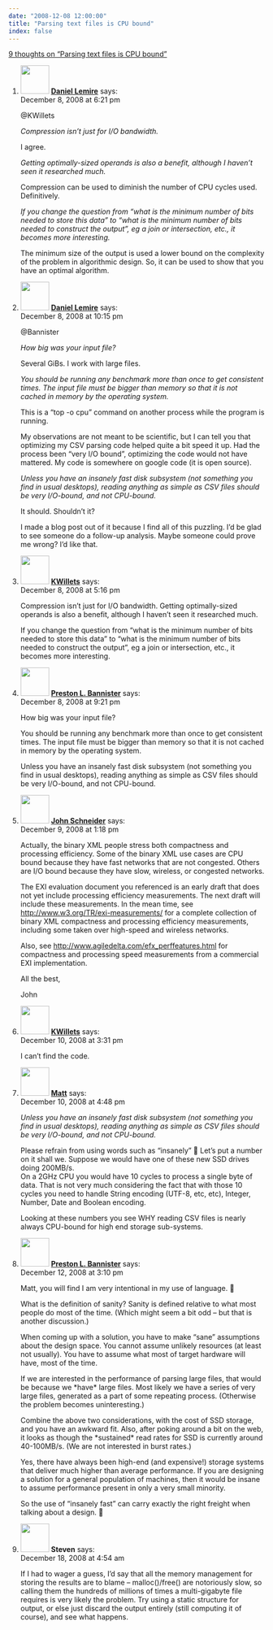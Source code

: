 ```yaml
---
date: "2008-12-08 12:00:00"
title: "Parsing text files is CPU bound"
index: false
---
```


[9 thoughts on &ldquo;Parsing text files is CPU bound&rdquo;](/lemire/blog/2008/12-08-parsing-text-files-is-cpu-bound)

<ol class="comment-list">
<li id="comment-50338" class="comment byuser comment-author-lemire bypostauthor even thread-even depth-1">
<div class="comment-author vcard">
<img alt src="https://secure.gravatar.com/avatar/2ca999bef9535950f5b84281a4dab006?s=56&#038;d=mm&#038;r=g" srcset="https://secure.gravatar.com/avatar/2ca999bef9535950f5b84281a4dab006?s=112&#038;d=mm&#038;r=g 2x" class="avatar avatar-56 photo" height="56" width="56" decoding="async" /> <b class="fn"><a href="https://lemire.me/blog/" class="url" rel="ugc">Daniel Lemire</a></b> <span class="says">says:</span> </div>
<div class="comment-metadata"><time datetime="2008-12-08T18:21:05+00:00">December 8, 2008 at 6:21 pm</time></a> </div>
<div class="comment-content">
<p>@KWillets</p>
<p><i> Compression isn&rsquo;t just for I/O bandwidth. </i></p>
<p>I agree.</p>
<p><i> Getting optimally-sized operands is also a benefit, although I haven&rsquo;t seen it researched much.</i></p>
<p>Compression can be used to diminish the number of CPU cycles used. Definitively.</p>
<p><i> If you change the question from &ldquo;what is the minimum number of bits needed to store this data&rdquo; to &ldquo;what is the minimum number of bits needed to construct the output&rdquo;, eg a join or intersection, etc., it becomes more interesting.</i></p>
<p>The minimum size of the output is used a lower bound on the complexity of the problem in algorithmic design. So, it can be used to show that you have an optimal algorithm.</p>
</div>
</li>
<li id="comment-50340" class="comment byuser comment-author-lemire bypostauthor odd alt thread-odd thread-alt depth-1">
<div class="comment-author vcard">
<img alt src="https://secure.gravatar.com/avatar/2ca999bef9535950f5b84281a4dab006?s=56&#038;d=mm&#038;r=g" srcset="https://secure.gravatar.com/avatar/2ca999bef9535950f5b84281a4dab006?s=112&#038;d=mm&#038;r=g 2x" class="avatar avatar-56 photo" height="56" width="56" decoding="async" /> <b class="fn"><a href="https://lemire.me/blog/" class="url" rel="ugc">Daniel Lemire</a></b> <span class="says">says:</span> </div>
<div class="comment-metadata"><time datetime="2008-12-08T22:15:28+00:00">December 8, 2008 at 10:15 pm</time></a> </div>
<div class="comment-content">
<p>@Bannister </p>
<p><i>How big was your input file?</i></p>
<p>Several GiBs. I work with large files.</p>
<p><i> You should be running any benchmark more than once to get consistent times. The input file must be bigger than memory so that it is not cached in memory by the operating system.</i></p>
<p>This is a &ldquo;top -o cpu&rdquo; command on another process while the program is running.</p>
<p>My observations are not meant to be scientific, but I can tell you that optimizing my CSV parsing code helped quite a bit speed it up. Had the process been &ldquo;very I/O bound&rdquo;, optimizing the code would not have mattered. My code is somewhere on google code (it is open source).</p>
<p><i> Unless you have an insanely fast disk subsystem (not something you find in usual desktops), reading anything as simple as CSV files should be very I/O-bound, and not CPU-bound.</i></p>
<p>It should. Shouldn&rsquo;t it?</p>
<p>I made a blog post out of it because I find all of this puzzling. I&rsquo;d be glad to see someone do a follow-up analysis. Maybe someone could prove me wrong? I&rsquo;d like that.</p>
</div>
</li>
<li id="comment-50337" class="comment even thread-even depth-1">
<div class="comment-author vcard">
<img alt src="https://secure.gravatar.com/avatar/331059294e89906fef3d785f06820025?s=56&#038;d=mm&#038;r=g" srcset="https://secure.gravatar.com/avatar/331059294e89906fef3d785f06820025?s=112&#038;d=mm&#038;r=g 2x" class="avatar avatar-56 photo" height="56" width="56" loading="lazy" decoding="async" /> <b class="fn"><a href="http://kwillets.typepad.com/kwillets/" class="url" rel="ugc external nofollow">KWillets</a></b> <span class="says">says:</span> </div>
<div class="comment-metadata"><time datetime="2008-12-08T17:16:53+00:00">December 8, 2008 at 5:16 pm</time></a> </div>
<div class="comment-content">
<p>Compression isn&rsquo;t just for I/O bandwidth. Getting optimally-sized operands is also a benefit, although I haven&rsquo;t seen it researched much. </p>
<p>If you change the question from &ldquo;what is the minimum number of bits needed to store this data&rdquo; to &ldquo;what is the minimum number of bits needed to construct the output&rdquo;, eg a join or intersection, etc., it becomes more interesting.</p>
</div>
</li>
<li id="comment-50339" class="comment odd alt thread-odd thread-alt depth-1">
<div class="comment-author vcard">
<img alt src="https://secure.gravatar.com/avatar/9087622186f0fe01571cfd0add715302?s=56&#038;d=mm&#038;r=g" srcset="https://secure.gravatar.com/avatar/9087622186f0fe01571cfd0add715302?s=112&#038;d=mm&#038;r=g 2x" class="avatar avatar-56 photo" height="56" width="56" loading="lazy" decoding="async" /> <b class="fn"><a href="http://bannister.us/" class="url" rel="ugc external nofollow">Preston L. Bannister</a></b> <span class="says">says:</span> </div>
<div class="comment-metadata"><time datetime="2008-12-08T21:21:36+00:00">December 8, 2008 at 9:21 pm</time></a> </div>
<div class="comment-content">
<p>How big was your input file?</p>
<p>You should be running any benchmark more than once to get consistent times. The input file must be bigger than memory so that it is not cached in memory by the operating system. </p>
<p>Unless you have an insanely fast disk subsystem (not something you find in usual desktops), reading anything as simple as CSV files should be very I/O-bound, and not CPU-bound.</p>
</div>
</li>
<li id="comment-50343" class="comment even thread-even depth-1">
<div class="comment-author vcard">
<img alt src="https://secure.gravatar.com/avatar/21c056bb0ef73d4f7d6b3118f642edfe?s=56&#038;d=mm&#038;r=g" srcset="https://secure.gravatar.com/avatar/21c056bb0ef73d4f7d6b3118f642edfe?s=112&#038;d=mm&#038;r=g 2x" class="avatar avatar-56 photo" height="56" width="56" loading="lazy" decoding="async" /> <b class="fn"><a href="http://www.agiledelta.com" class="url" rel="ugc external nofollow">John Schneider</a></b> <span class="says">says:</span> </div>
<div class="comment-metadata"><time datetime="2008-12-09T13:18:56+00:00">December 9, 2008 at 1:18 pm</time></a> </div>
<div class="comment-content">
<p>Actually, the binary XML people stress both compactness and processing efficiency. Some of the binary XML use cases are CPU bound because they have fast networks that are not congested. Others are I/O bound because they have slow, wireless, or congested networks.</p>
<p>The EXI evaluation document you referenced is an early draft that does not yet include processing efficiency measurements. The next draft will include these measurements. In the mean time, see <a href="http://www.w3.org/TR/exi-measurements/" rel="nofollow">http://www.w3.org/TR/exi-measurements/</a> for a complete collection of binary XML compactness and processing efficiency measurements, including some taken over high-speed and wireless networks. </p>
<p>Also, see <a href="http://www.agiledelta.com/efx_perffeatures.html" rel="nofollow">http://www.agiledelta.com/efx_perffeatures.html</a> for compactness and processing speed measurements from a commercial EXI implementation.</p>
<p> All the best,</p>
<p> John</p>
</div>
</li>
<li id="comment-50344" class="comment odd alt thread-odd thread-alt depth-1">
<div class="comment-author vcard">
<img alt src="https://secure.gravatar.com/avatar/331059294e89906fef3d785f06820025?s=56&#038;d=mm&#038;r=g" srcset="https://secure.gravatar.com/avatar/331059294e89906fef3d785f06820025?s=112&#038;d=mm&#038;r=g 2x" class="avatar avatar-56 photo" height="56" width="56" loading="lazy" decoding="async" /> <b class="fn"><a href="http://kwillets.typepad.com/kwillets/" class="url" rel="ugc external nofollow">KWillets</a></b> <span class="says">says:</span> </div>
<div class="comment-metadata"><time datetime="2008-12-10T15:31:04+00:00">December 10, 2008 at 3:31 pm</time></a> </div>
<div class="comment-content">
<p>I can&rsquo;t find the code.</p>
</div>
</li>
<li id="comment-50346" class="comment even thread-even depth-1">
<div class="comment-author vcard">
<img alt src="https://secure.gravatar.com/avatar/c77895219d69cffc5a5ad3b34e60cdb7?s=56&#038;d=mm&#038;r=g" srcset="https://secure.gravatar.com/avatar/c77895219d69cffc5a5ad3b34e60cdb7?s=112&#038;d=mm&#038;r=g 2x" class="avatar avatar-56 photo" height="56" width="56" loading="lazy" decoding="async" /> <b class="fn"><a href="http://www.ibridge.be" class="url" rel="ugc external nofollow">Matt</a></b> <span class="says">says:</span> </div>
<div class="comment-metadata"><time datetime="2008-12-10T16:48:22+00:00">December 10, 2008 at 4:48 pm</time></a> </div>
<div class="comment-content">
<p><i>Unless you have an insanely fast disk subsystem (not something you find in usual desktops), reading anything as simple as CSV files should be very I/O-bound, and not CPU-bound.</i></p>
<p>Please refrain from using words such as &ldquo;insanely&rdquo; 🙂 Let&rsquo;s put a number on it shall we. Suppose we would have one of these new SSD drives doing 200MB/s.<br/>
On a 2GHz CPU you would have 10 cycles to process a single byte of data. That is not very much considering the fact that with those 10 cycles you need to handle String encoding (UTF-8, etc, etc), Integer, Number, Date and Boolean encoding.</p>
<p>Looking at these numbers you see WHY reading CSV files is nearly always CPU-bound for high end storage sub-systems.</p>
</div>
</li>
<li id="comment-50347" class="comment odd alt thread-odd thread-alt depth-1">
<div class="comment-author vcard">
<img alt src="https://secure.gravatar.com/avatar/9087622186f0fe01571cfd0add715302?s=56&#038;d=mm&#038;r=g" srcset="https://secure.gravatar.com/avatar/9087622186f0fe01571cfd0add715302?s=112&#038;d=mm&#038;r=g 2x" class="avatar avatar-56 photo" height="56" width="56" loading="lazy" decoding="async" /> <b class="fn"><a href="http://bannister.us/" class="url" rel="ugc external nofollow">Preston L. Bannister</a></b> <span class="says">says:</span> </div>
<div class="comment-metadata"><time datetime="2008-12-12T15:10:33+00:00">December 12, 2008 at 3:10 pm</time></a> </div>
<div class="comment-content">
<p>Matt, you will find I am very intentional in my use of language. 🙂</p>
<p>What is the definition of sanity? Sanity is defined relative to what most people do most of the time. (Which might seem a bit odd &#8211; but that is another discussion.) </p>
<p>When coming up with a solution, you have to make &ldquo;sane&rdquo; assumptions about the design space. You cannot assume unlikely resources (at least not usually). You have to assume what most of target hardware will have, most of the time.</p>
<p>If we are interested in the performance of parsing large files, that would be because we *have* large files. Most likely we have a series of very large files, generated as a part of some repeating process. (Otherwise the problem becomes uninteresting.)</p>
<p>Combine the above two considerations, with the cost of SSD storage, and you have an awkward fit. Also, after poking around a bit on the web, it looks as though the *sustained* read rates for SSD is currently around 40-100MB/s. (We are not interested in burst rates.)</p>
<p>Yes, there have always been high-end (and expensive!) storage systems that deliver much higher than average performance. If you are designing a solution for a general population of machines, then it would be insane to assume performance present in only a very small minority.</p>
<p>So the use of &ldquo;insanely fast&rdquo; can carry exactly the right freight when talking about a design. 🙂</p>
</div>
</li>
<li id="comment-50353" class="comment even thread-even depth-1">
<div class="comment-author vcard">
<img alt src="https://secure.gravatar.com/avatar/1929e825d23809b2171daa95ed49395b?s=56&#038;d=mm&#038;r=g" srcset="https://secure.gravatar.com/avatar/1929e825d23809b2171daa95ed49395b?s=112&#038;d=mm&#038;r=g 2x" class="avatar avatar-56 photo" height="56" width="56" loading="lazy" decoding="async" /> <b class="fn">Steven</b> <span class="says">says:</span> </div>
<div class="comment-metadata"><time datetime="2008-12-18T04:54:50+00:00">December 18, 2008 at 4:54 am</time></a> </div>
<div class="comment-content">
<p>If I had to wager a guess, I&rsquo;d say that all the memory management for storing the results are to blame &#8211; malloc()/free() are notoriously slow, so calling them the hundreds of millions of times a multi-gigabyte file requires is very likely the problem. Try using a static structure for output, or else just discard the output entirely (still computing it of course), and see what happens.</p>
</div>
</li>
</ol>
